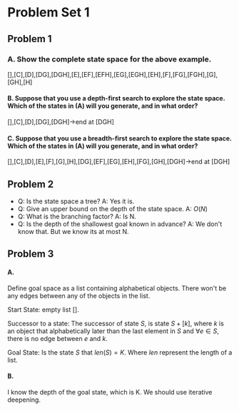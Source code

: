 # Problem Set 1

## Problem 1

### A. Show the complete state space for the above example.

[],[C],[D],[DG],[DGH],[E],[EF],[EFH],[EG],[EGH],[EH],[F],[FG],[FGH],[G],[GH],[H]

#### B. Suppose that you use a depth-first search to explore the state space. Which of the states in (A) will you generate, and in what order?

[],[C],[D],[DG],[DGH]->end at [DGH]

#### C. Suppose that you use a breadth-first search to explore the state space. Which of the states in (A) will you generate, and in what order?

[],[C],[D],[E],[F],[G],[H],[DG],[EF],[EG],[EH],[FG],[GH],[DGH]->end at [DGH]

## Problem 2

- Q: Is the state space a tree? A: Yes it is.
- Q: Give an upper bound on the depth of the state space. A: $O(N)$
- Q: What is the branching factor? A: Is N.
- Q: Is the depth of the shallowest goal known in advance? A: We don't know that. But we know its at most N.

## Problem 3

#### A.

Define goal space as a list containing alphabetical objects. There won't be any edges between any of the objects in the list.

Start State: empty list [].

Successor to a state: The successor of state $S$, is state $S+[k]$, where $k$ is an object that alphabetically later than the last element in $S$ and $\forall e \in S$, there is no edge between $e$ and $k$.

Goal State: Is the state $S$ that $len(S)=K$. Where $len$ represent the length of a list.

#### B.

I know the depth of the goal state, which is K. We should use iterative deepening.